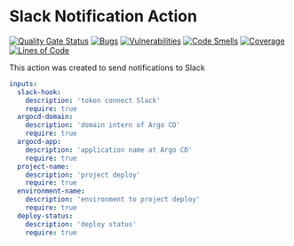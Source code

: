 # Slack Notification Action

[![Quality Gate Status](https://sonar.contraktor.com.br/api/project_badges/measure?project=contraktor-tech_slack-notification-action&metric=alert_status&token=8731a24f1942601cd9a8778b04086650dd4d7795)](https://sonar.contraktor.com.br/dashboard?id=contraktor-tech_slack-notification-action)
[![Bugs](https://sonar.contraktor.com.br/api/project_badges/measure?project=contraktor-tech_slack-notification-action&metric=bugs&token=8731a24f1942601cd9a8778b04086650dd4d7795)](https://sonar.contraktor.com.br/dashboard?id=contraktor-tech_slack-notification-action)
[![Vulnerabilities](https://sonar.contraktor.com.br/api/project_badges/measure?project=contraktor-tech_slack-notification-action&metric=vulnerabilities&token=8731a24f1942601cd9a8778b04086650dd4d7795)](https://sonar.contraktor.com.br/dashboard?id=contraktor-tech_slack-notification-action)
[![Code Smells](https://sonar.contraktor.com.br/api/project_badges/measure?project=contraktor-tech_slack-notification-action&metric=code_smells&token=8731a24f1942601cd9a8778b04086650dd4d7795)](https://sonar.contraktor.com.br/dashboard?id=contraktor-tech_slack-notification-action)
[![Coverage](https://sonar.contraktor.com.br/api/project_badges/measure?project=contraktor-tech_slack-notification-action&metric=coverage&token=8731a24f1942601cd9a8778b04086650dd4d7795)](https://sonar.contraktor.com.br/dashboard?id=contraktor-tech_slack-notification-action)
[![Lines of Code](https://sonar.contraktor.com.br/api/project_badges/measure?project=contraktor-tech_slack-notification-action&metric=ncloc&token=8731a24f1942601cd9a8778b04086650dd4d7795)](https://sonar.contraktor.com.br/dashboard?id=contraktor-tech_slack-notification-action)

This action was created to send notifications to Slack

```yaml
inputs:
  slack-hook:
    description: 'token connect Slack'
    require: true
  argocd-domain:
    description: 'domain intern of Argo CD'
    require: true
  argocd-app:
    description: 'application name at Argo CD'
    require: true 
  project-name:
    description: 'project deploy'
    require: true
  environment-name:
    description: 'environment to project deploy'
    require: true
  deploy-status:
    description: 'deploy status'
    require: true
```
